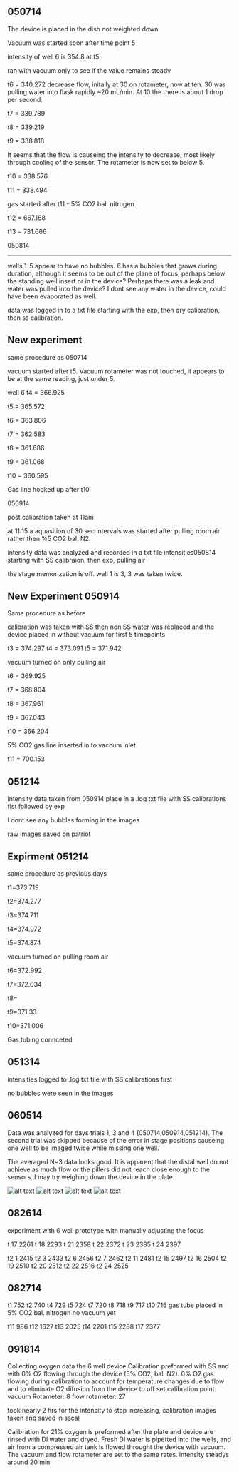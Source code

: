 050714
---

The device is placed in the dish not weighted down

Vacuum was started soon after time point 5 

intensity of well 6 is 354.8 at t5

ran with vacuum only to see if the value remains steady

t6 = 340.272 decrease flow, initally at 30 on rotameter, now at ten. 30 was pulling water into flask rapidly ~20 mL/min. At 10 the there is about 1 drop per second.

t7 = 339.789

t8 = 339.219

t9 = 338.818 

It seems that the flow is causeing the intensity to decrease, most likely through cooling of the sensor. The rotameter is now set to below 5. 

t10 = 338.576

t11 = 338.494 

gas started after t11 - 5% CO2 bal. nitrogen

t12 = 667.168

t13 = 731.666

050814

---

wells 1-5 appear to have no bubbles. 6 has a bubbles that grows during duration, although it seems to be out of the plane of focus, perhaps below the standing well insert or in the device? Perhaps there was a leak and water was pulled into the device? I dont see any water in the device, could have been evaporated as well.

data was logged in to a txt file starting with the exp, then dry calibration, then ss calibration.

New experiment
-----------

same procedure as 050714 

vacuum started after t5. Vacuum rotameter was not touched, it appears to be at the same reading, just under 5. 

well 6 t4 = 366.925

t5 = 365.572

t6 = 363.806

t7 = 362.583

t8 = 361.686

t9 = 361.068

t10 = 360.595

Gas line hooked up after t10 

050914

post calibration taken at 11am 

at 11:15 a aquasition of 30 sec intervals was started after pulling room air rather then %5 CO2 bal. N2. 

intensity data was analyzed and recorded in a txt file intensities050814 starting with SS calibraion, then exp, pulling air

the stage memorization is off. well 1 is 3, 3 was taken twice. 

New Experiment 050914
----
Same procedure as before

calibration was taken with SS then non SS water was replaced and the device placed in without vacuum for first 5 timepoints 

t3 = 374.297
t4 = 373.091
t5 = 371.942

vacuum turned on only pulling air

t6 = 369.925

t7 = 368.804

t8 = 367.961

t9 = 367.043

t10 = 366.204

5% CO2 gas line inserted in to vaccum inlet 

t11 = 700.153

051214
-----

intensity data taken from 050914 place in a .log txt file with SS calibrations fist followed by exp

I dont see any bubbles forming in the images

raw images saved on patriot 

Expirment 051214
------
same procedure as previous days 

t1=373.719

t2=374.277

t3=374.711

t4=374.972

t5=374.874

vacuum turned on pulling room air

t6=372.992

t7=372.034

t8=

t9=371.33

t10=371.006

Gas tubing connceted 

051314
----

intensities logged to .log txt file with SS calibrations first

no bubbles were seen in the images

060514
------
Data was analyzed for days trials 1, 3 and 4 (050714,050914,051214). The second trial was skipped because of the error in stage positions causeing one well to be imaged twice while missing one well. 

The averaged N=3 data looks good.
It is apparent that the distal well do not achieve as much flow or the pillers did not reach close enough to the sensors.
I may try weighing down the device in the plate.

![alt text](data/050714.png "trial1")
![alt text](data/050914.png "trial2")
![alt text](data/051214.png "trial3")
![alt text](data/nof3.png "trial3")

082614
------
experiment with 6 well prototype with manually adjusting the focus

t 17 2261
t 18 2293
t 21 2358
t 22 2372
t 23 2385
t 24 2397

t2 1 2415
t2 3 2433
t2 6 2456
t2 7 2462
t2 11 2481
t2 15 2497
t2 16 2504
t2 19 2510
t2 20 2512
t2 22 2516
t2 24 2525

082714
------
t1 752
t2 740
t4 729
t5 724
t7 720
t8 718
t9 717
t10 716
gas tube placed in 5% CO2 bal. nitrogen no vacuum yet

t11 986
t12 1627
t13 2025
t14 2201
t15 2288
t17 2377

091814
------

Collecting oxygen data the 6 well device
Calibration preformed with SS and with 0% O2 flowing through the device (5% CO2, bal. N2). 
0% O2 gas flowing during calibration to account for temperature changes due to flow and to eliminate O2 difusion from the device to off set calibration point.
vacuum Rotameter: 8
flow rotameter: 27

took nearly 2 hrs for the intensity to stop increasing, calibration images taken and saved in sscal

Calibration for 21% oxygen is preformed after the plate and device are rinsed with DI water and dryed.
Fresh DI water is pipetted into the wells, and air from a compressed air tank is flowed throught the device with vacuum. The vacuum and flow rotameter are set to the same rates. 
intensity steadys around 20 min


